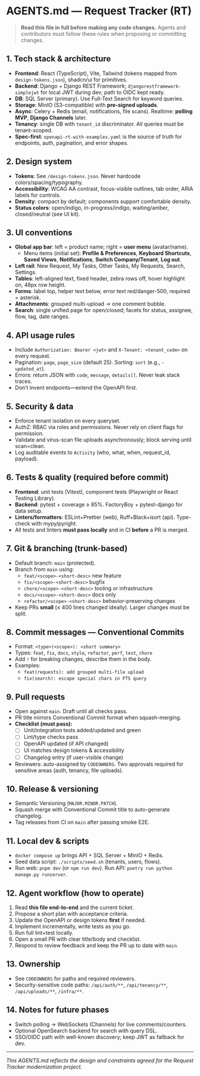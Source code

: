 # AGENTS.md — Request Tracker (RT)

> **Read this file in full before making any code changes.** Agents and contributors must follow these rules when proposing or committing changes.

## 1. Tech stack & architecture
- **Frontend**: React (TypeScript), Vite, Tailwind (tokens mapped from `design-tokens.json`), shadcn/ui for primitives.
- **Backend**: Django + Django REST Framework; `djangorestframework-simplejwt` for local JWT during dev; path to OIDC kept ready.
- **DB**: SQL Server (primary). Use Full-Text Search for keyword queries.
- **Storage**: MinIO (S3-compatible) with **pre-signed uploads**.
- **Async**: Celery + Redis (email, notifications, file scans). Realtime: **polling MVP**, **Django Channels** later.
- **Tenancy**: single DB with `tenant_id` discriminator. All queries must be tenant-scoped.
- **Spec-first**: `openapi-rt-with-examples.yaml` is the source of truth for endpoints, auth, pagination, and error shapes.

## 2. Design system
- **Tokens**: See `/design-tokens.json`. Never hardcode colors/spacing/typography.
- **Accessibility**: WCAG AA contrast, focus-visible outlines, tab order, ARIA labels for controls.
- **Density**: compact by default; components support comfortable density.
- **Status colors**: open/indigo, in-progress/indigo, waiting/amber, closed/neutral (see UI kit).

## 3. UI conventions
- **Global app bar**: left = product name; right = **user menu** (avatar/name).
  - Menu items (initial set): **Profile & Preferences**, **Keyboard Shortcuts**, **Saved Views**, **Notifications**, **Switch Company/Tenant**, **Log out**.
- **Left rail**: New Request, My Tasks, Other Tasks, My Requests, Search, Settings.
- **Tables**: left-aligned text, fixed header, zebra rows off, hover highlight on, 48px row height.
- **Forms**: label top, helper text below, error text red/danger-500, required = asterisk.
- **Attachments**: grouped multi-upload → one comment bubble.
- **Search**: single unified page for open/closed; facets for status, assignee, flow, tag, date ranges.

## 4. API usage rules
- Include `Authorization: Bearer <jwt>` and `X-Tenant: <tenant_code>` on every request.
- Pagination: `page`, `page_size` (default 25). Sorting: `sort` (e.g., `-updated_at`).
- Errors: return JSON with `code`, `message`, `details[]`. Never leak stack traces.
- Don’t invent endpoints—extend the OpenAPI first.

## 5. Security & data
- Enforce tenant isolation on every queryset.
- AuthZ: RBAC via roles and permissions. Never rely on client flags for permission.
- Validate and virus-scan file uploads asynchronously; block serving until scan=clean.
- Log auditable events to `Activity` (who, what, when, request_id, payload).

## 6. Tests & quality (required before commit)
- **Frontend**: unit tests (Vitest), component tests (Playwright or React Testing Library).
- **Backend**: pytest + coverage ≥ 85%. FactoryBoy + pytest-django for data setup.
- **Linters/formatters**: ESLint+Prettier (web), Ruff+Black+isort (api). Type-check with mypy/pyright.
- All tests and linters **must pass locally** and in CI **before** a PR is merged.

## 7. Git & branching (trunk-based)
- Default branch: `main` (protected).
- Branch from `main` using:
  - `feat/<scope>-<short-desc>` new feature
  - `fix/<scope>-<short-desc>` bugfix
  - `chore/<scope>-<short-desc>` tooling or infrastructure
  - `docs/<scope>-<short-desc>` docs only
  - `refactor/<scope>-<short-desc>` behavior-preserving changes
- Keep PRs **small** (≤ 400 lines changed ideally). Larger changes must be split.

## 8. Commit messages — Conventional Commits
- Format: `<type>(<scope>): <short summary>`
- Types: `feat`, `fix`, `docs`, `style`, `refactor`, `perf`, `test`, `chore`
- Add `!` for breaking changes, describe them in the body.
- Examples:
  - `feat(requests): add grouped multi-file upload`
  - `fix(search): escape special chars in FTS query`

## 9. Pull requests
- Open against `main`. Draft until all checks pass.
- PR title mirrors Conventional Commit format when squash-merging.
- **Checklist (must pass):**
  - [ ] Unit/integration tests added/updated and green
  - [ ] Lint/type checks pass
  - [ ] OpenAPI updated (if API changed)
  - [ ] UI matches design tokens & accessibility
  - [ ] Changelog entry (if user-visible change)
- Reviewers: auto-assigned by `CODEOWNERS`. Two approvals required for sensitive areas (auth, tenancy, file uploads).

## 10. Release & versioning
- Semantic Versioning (`MAJOR.MINOR.PATCH`).
- Squash merge with Conventional Commit title to auto-generate changelog.
- Tag releases from CI on `main` after passing smoke E2E.

## 11. Local dev & scripts
- `docker compose up` brings API + SQL Server + MinIO + Redis.
- Seed data script: `./scripts/seed.sh` (tenants, users, flows).
- Run web: `pnpm dev` (or `npm run dev`). Run API: `poetry run python manage.py runserver`.

## 12. Agent workflow (how to operate)
1) Read **this file end-to-end** and the current ticket.
2) Propose a short plan with acceptance criteria.
3) Update the OpenAPI or design tokens **first** if needed.
4) Implement incrementally, write tests as you go.
5) Run full lint+test locally.
6) Open a small PR with clear title/body and checklist.
7) Respond to review feedback and keep the PR up to date with `main`.

## 13. Ownership
- See `CODEOWNERS` for paths and required reviewers.
- Security-sensitive code paths: `/api/auth/**`, `/api/tenancy/**`, `/api/uploads/**`, `/infra/**`.

## 14. Notes for future phases
- Switch polling → WebSockets (Channels) for live comments/counters.
- Optional OpenSearch backend for search with query DSL.
- SSO/OIDC path with well-known discovery; keep JWT as fallback for dev.

---

*This AGENTS.md reflects the design and constraints agreed for the Request Tracker modernization project.*
